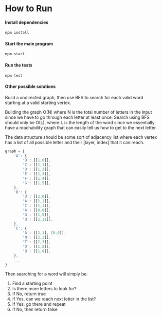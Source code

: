 # How to Run

#### Install dependencies
```sh
npm install
```

#### Start the main program
```sh
npm start
```

#### Run the tests
```sh
npm test
```

#### Other possible solutions
Build a undirected graph, then use BFS to search for each valid word starting at a valid starting vertex.

Building the graph O(N) where N is the total number of letters in the input since we have to go through each letter at least once. Search using BFS should only be O(L), where L is the length of the word since we essentially have a reachability graph that can easily tell us how to get to the next letter.

The data structure should be some sort of adjacency list where each vertex has a list of all possible letter and their [layer, index] that it can reach.

```javascript
graph = {
    'A': {
        'B': [[1,0]],
        'C': [[1,1]],
        'D': [[1,2]],
        'E': [[1,3]],
        'F': [[1,4]],
        'G': [[1,5]],
    },
    'B': {
        'U': [[2,0]],
        'A': [[2,1]],
        'C': [[1,1]],
        'A': [[0,0]],
        'G': [[1,5]],
        'Q': [[2,11]],
    },
    'C': {
        'A': [[2,1], [0,0]],
        'N': [[2,2]],
        'T': [[2,3]],
        'D': [[1,2]],
        'B': [[1,0]],
    },
    ...
}
```

Then searching for a word will simply be:
1. Find a starting point
2. Is there more letters to look for?
3. If No, return true
4. If Yes, can we reach next letter in the list?
5. If Yes, go there and repeat
6. If No, then return false

